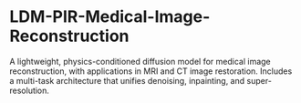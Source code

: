 # LDM-PIR-Medical-Image-Reconstruction
A lightweight, physics-conditioned diffusion model for medical image reconstruction, with applications in MRI and CT image restoration. Includes a multi-task architecture that unifies denoising, inpainting, and super-resolution.
